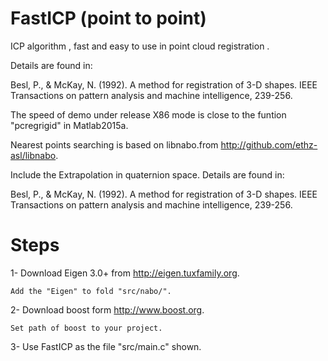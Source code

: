 # FastICP (point to point)
 ICP algorithm , fast and easy to use in point cloud registration . 
 
 Details are found in:
 
 Besl, P., & McKay, N. (1992). A method for registration of 3-D shapes. 
 IEEE Transactions on pattern analysis and machine intelligence, 239-256.
 
 The speed of demo under release X86 mode is close to the funtion "pcregrigid" in Matlab2015a.
 
 Nearest points searching is based on libnabo.from http://github.com/ethz-asl/libnabo.
 
 Include the Extrapolation in quaternion space. Details are found in:
 
 Besl, P., & McKay, N. (1992). A method for registration of 3-D shapes. 
 IEEE Transactions on pattern analysis and machine intelligence, 239-256.
 
 # Steps
 
 1- Download Eigen 3.0+ from http://eigen.tuxfamily.org.
 
    Add the "Eigen" to fold "src/nabo/".
    
 2- Download boost form http://www.boost.org.
 
    Set path of boost to your project.
    
 3- Use FastICP as the file "src/main.c" shown.
 
 
 



